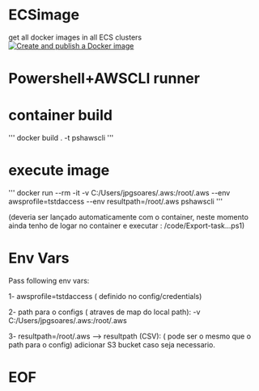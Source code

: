 # ECSimage
get all docker images in all ECS clusters
[![Create and publish a Docker image](https://github.com/reguengos/ECSimage/actions/workflows/Create-publish-Docker-image.yml/badge.svg?branch=main)](https://github.com/reguengos/ECSimage/actions/workflows/Create-publish-Docker-image.yml)

# Powershell+AWSCLI runner

# container build
'''
docker build . -t pshawscli
'''

# execute image
'''
docker run --rm -it -v C:/Users/jpgsoares/.aws:/root/.aws --env awsprofile=tstdaccess --env 
resultpath=/root/.aws pshawscli
'''

(deveria ser lançado automaticamente com o container, neste momento ainda tenho de logar no container  e executar : /code/Export-task...ps1)

# Env Vars

Pass following env vars:

1-  awsprofile=tstdaccess ( definido no config/credentials)

2- path para o configs ( atraves de map do local path):
-v C:/Users/jpgsoares/.aws:/root/.aws 

3- resultpath=/root/.aws --> resultpath (CSV): ( pode ser o mesmo que o path para o config)
adicionar S3 bucket caso seja necessario.

# EOF
